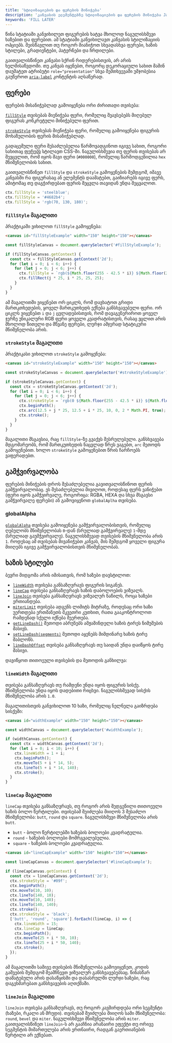 ```yaml
---
title: 'სტილიზაციების და ფერების მინიჭება'
description: 'კანვასის ელემენტებზე სტილიზაციების და ფერების მინიჭება JavaScript-ში'
keywords: 'FILL LATER'
---
```


წინა სტატიაში განვიხილეთ ფიგურების ხატვა მხოლოდ ნაგულისხმევი ხაზებით და ფერებით. ამ სტატიაში
განვიხილავთ კანვასის სტილიზაციის ოპციებს. შეისწავლით თუ როგორ მიანიჭოთ სხვადასხვა ფერები,
ხაზის სტილები, გრადიენტები, პატერნები და ჩრდილები.

გაითვალისწინეთ კანვასი სქრინ რიდერებისთვის, არ არის ხელმისაწვდომი. თუ კანვას იყენებთ, როგორც
დეკორაციული სახით მაშინ დაუმატეთ ატრიბუტი `role="presentation"` სხვა შემთხვევაში უმჯობესია
გაუწეროთ [`aria-label`](https://developer.mozilla.org/en-US/docs/Web/Accessibility/ARIA/Attributes/aria-label)
კონტენტის აღსაწერად.

## ფერები

ფერების მისანიჭებლად გამოიყენება ორი ძირითადი თვისება:

[`fillStyle`](https://developer.mozilla.org/en-US/docs/Web/API/CanvasRenderingContext2D/fillStyle) თვისებას
მიენიჭება ფერი, რომელიც შეავსებებს მიღებულ ფიგურას კონკრეტული მინიჭებული ფერით.

[`strokeStyle`](https://developer.mozilla.org/en-US/docs/Web/API/CanvasRenderingContext2D/strokeStyle) თვისებას
მიენიჭება ფერი, რომელიც გამოიყენება ფიგურის მოხაზულობის ფერის მისანიჭებლად.

გადაცემული ფერი შესაძლებელია წარმოვადგინოთ იგივე სახით, როგორი სახითაც
[ფერებს](https://developer.mozilla.org/en-US/docs/Web/CSS/color_value) სტილავთ CSS-ში. ნაგულისხმევია თუ ფერის
თვისებას არ შევცვლით, რომ იყოს შავი ფერი (`#000000`), რომელიც წარმოდგენილია `hex` მნიშვნელობის სახით.

გაითვალისწინეთ `fillStyle` და `strokeStyle` გამოყენების შემდგომ, იმავე კანვასში რა ფიგურასაც ან ელემენტს დაამატებთ,
გაიზიარებს იგივე ფერს, ამიტომაც თუ დაგჭირდებათ ფერის შეცვლა თავიდან უნდა შეცვალოთ.

```js
ctx.fillStyle = 'steelblue';
ctx.fillStyle = '#4682b4';
ctx.fillStyle = 'rgb(70, 130, 180)';
```

### `fillStyle` მაგალითი

პრაქტიკაში ვიხილოთ `fillStyle` გამოყენება:

```html
<canvas id="fillStyleExample" width="150" height="150"></canvas>
```

```js
const fillStyleCanvas = document.querySelector('#fillStyleExample');

if (fillStyleCanvas.getContext) {
  const ctx = fillStyleCanvas.getContext('2d');
  for (let i = 0; i < 6; i++) {
    for (let j = 0; j < 6; j++) {
      ctx.fillStyle = `rgb(${Math.floor(255 - 42.5 * i)} ${Math.floor(255 - 42.5 * j)} 0)`;
      ctx.fillRect(j * 25, i * 25, 25, 25);
    }
  }
}
```

ამ მაგალითში ვიყენებთ ორ ციკლს, რომ დავხატოთ გრიდი მართკთხედების, ყოველ მართკუთხედს ექნება განსხვავებული ფერი.
ორ ციკლს ვიყენებთ `i` და `j` ცვლადებისთვის, რომ დავაგენერიროთ ყოველ ჯერზე უნიკალური RGB ფერი ყოველი
კვადრატისთვის, რასაც ვცლით არის მხოლოდ წითელი და მწვანე ფერები, ლურჯი ამჯერად სტატიკური მნიშვნელობა არის.

### `strokeStyle` მაგალითი

პრაქტიკასი ვიხილოთ `strokeStyle` გამოყენება:

```html
<canvas id="strokeStyleExample" width="150" height="150"></canvas>
```

```js
const strokeStyleCanvas = document.querySelector('#strokeStyleExample');

if (strokeStyleCanvas.getContext) {
  const ctx = strokeStyleCanvas.getContext('2d');
  for (let i = 0; i < 6; i++) {
    for (let j = 0; j < 6; j++) {
      ctx.strokeStyle = `rgb(0 ${Math.floor(255 - 42.5 * i)} ${Math.floor(255 - 42.5 * j)})`;
      ctx.beginPath();
      ctx.arc(12.5 + j * 25, 12.5 + i * 25, 10, 0, 2 * Math.PI, true);
      ctx.stroke();
    }
  }
}
```

მაგალითი მსგავსია, რაც `fillStyle`-ზე გვაქვს შესრულებული. განსხვავება მდგომარეობს, რომ მართკუთხედის ნაცვლად
წრეს ვაგებთ, `arc` მეთოდს გამოყენებით. ხოლო `strokeStyle` გამოყენებით წრის ჩარჩოებს ვაფერადებთ.

## გამჭვირვალობა

ფერების მინიჭების დროს შესაძლებელია გავითვალისწინოთ ფერის გამჭვირვალობაც. ეს შესაძლებელია მივიღოთ, როდესაც ფერს ვანიჭებთ
(ფერი იყოს გამჭვირვალე, როგორიცა: RGBA, HEXA და სხვა მსგავსი გამჭვირვალე ფერები) ან გამოვიყენოთ `globalAplha` თვისება.

### globalAlpha

[`globalAlpha`](https://developer.mozilla.org/en-US/docs/Web/API/CanvasRenderingContext2D/globalAlpha) თვისება გამოიყენება
გამჭვირვალობისთვის, რომელიც ღებულობს მნიშვნელობას `0`-დან (სრულიად გამჭვირვალე) `1`-მდე (სრულიად გაუმჭვირვალე).
ნაგულისხმევად თვისების მნიშვნელობა არის `1`. როდესაც ამ თვისებას მივანიჭებთ კანვას, მის შემდგომ ყოველი ფიგურა მიიღებს
იგივე გამჭვირვალობისთვის მნიშვნელობას.

## ხაზის სტილები

ბევრი მიდგომა არის იმისათვის, რომ ხაზები დავსტილოთ:

- [`lineWidth`](https://developer.mozilla.org/en-US/docs/Web/API/CanvasRenderingContext2D/lineWidth) თვისება განსაზღვრავს
  ფიგურის სიგანეს.
- [`lineCap`](https://developer.mozilla.org/en-US/docs/Web/API/CanvasRenderingContext2D/lineCap) თვისება განსაზღვრავს
  ხაზის დაბოლოების ვიზუალს.
- [`lineJoin`](https://developer.mozilla.org/en-US/docs/Web/API/CanvasRenderingContext2D/lineJoin) თვისება განსაზღვრავს
  ვიზუალურ ნაწილს, როცა ხაზები ერთიანდება.
- [`miterLimit`](https://developer.mozilla.org/en-US/docs/Web/API/CanvasRenderingContext2D/miterLimit) თვისება
  ადგენს ლიმიტს მიტრაზე, როდესაც ორი ხაზი უერთდება ერთმანეთს მკვეთრი კუთხით, რათა გააკონტროლოთ
  რამდენად სქელი იქნება შეერთება.
- [`getLineDash()`](https://developer.mozilla.org/en-US/docs/Web/API/CanvasRenderingContext2D/getLineDash) მეთოდი აბრუნებს
  ამჟამინდელი ხაზის ტირეს ნიმუშების მასივს.
- [`setLineDash(segments)`](https://developer.mozilla.org/en-US/docs/Web/API/CanvasRenderingContext2D/setLineDash) მეთოდი
  აყენებს მიმდინარე ხაზის ტირე შაბლონს.
- [`lineDashOffset`](https://developer.mozilla.org/en-US/docs/Web/API/CanvasRenderingContext2D/lineDashOffset) თვისება
  განსაზღვრავს თუ საიდან უნდა დაიწყოს ტირე მასივი.

დავიწყოთ თითოეული თვისების და მეთოდის განხილვა:

### `lineWidth` მაგალითი

თვისება განსაზღვრავს თუ რამდენი უნდა იყოს ფიგურის სისქე. მნიშვნელობა უნდა იყოს დადებითი რიცხვი. ნაგულისხმევად სისქის
მნიშვნელობა არის `1.0`.

მაგალითისთვის განვიხილოთ 10 ხაზი, რომელიც ნელნელა გაიზრდება სისქეში:

```html
<canvas id="widthExample" width="150" height="150"></canvas>
```

```js
const widthCanvas = document.querySelector('#widthExample');

if (widthCanvas.getContext) {
  const ctx = widthCanvas.getContext('2d');
  for (let i = 0; i < 10; i++) {
    ctx.lineWidth = 1 + i;
    ctx.beginPath();
    ctx.moveTo(5 + i * 14, 5);
    ctx.lineTo(5 + i * 14, 140);
    ctx.stroke();
  }
}
```

### `lineCap` მაგალითი

`lineCap` თვისება განსაზღვრავს, თუ როგორ არის შედგენილი თითოეული ხაზის ბოლო წერტილები. თვისებამ შეიძლება მიიღოს
3 შესაძლო მნიშვნელობა: `butt`, `round` და `square`. ნაგულისხმევი მნიშვნელობა არის `butt`.

- `butt` - ბოლო წერტილებში ხაზების ბოლოები კვადრატულია.
- `round` - ხაზების ბოლოები მომრგვალებულია.
- `square` - ხაზების ბოლოები კვადრატულია.

```html
<canvas id="lineCapExample" width="150" height="150"></canvas>
```

```js
const lineCapCanvas = document.querySelector('#lineCapExample');

if (lineCapCanvas.getContext) {
  const ctx = lineCapCanvas.getContext('2d');
  ctx.strokeStyle = '#09f';
  ctx.beginPath();
  ctx.moveTo(10, 10);
  ctx.lineTo(140, 10);
  ctx.moveTo(10, 140);
  ctx.lineTo(140, 140);
  ctx.stroke();
  ctx.strokeStyle = 'black';
  ['butt', 'round', 'square'].forEach((lineCap, i) => {
    ctx.lineWidth = 15;
    ctx.lineCap = lineCap;
    ctx.beginPath();
    ctx.moveTo(25 + i * 50, 10);
    ctx.lineTo(25 + i * 50, 140);
    ctx.stroke();
  });
}
```

ამ მაგალითში სამივე თვისების მნიშვნელობა გამოვიყენეთ, კოდის გაშვების შემდგომ შეამჩნევთ ვიზუალურ
განსხვავებებსაც. წინასწარ დამატებული არის დასაწყისში და დასასრულში ლურჯი ხაზები, რაც დაგეხმარებათ
განსხვავების აღთქმაში.

### `lineJoin` მაგალითი

`lineJoin` თვისება განსაზღვრავს, თუ როგორ კავშირდდება ორი სეგმენტი (ხაზები, რკალი ან მრუდი).
თვისებამ შეიძლება მიიღოს სამი მნიშვნელობა: `round`, `bevel` და `miter`. ნაგულისხმევი მნიშვნელობა არის
`miter`. გაითვალისწინეთ `lineJoin`-ს არ გააჩნია არანაირი ეფექტი თუ ორივე სეგმენტის მიმართულება
არის ერთნაირი, რადგან გაერთიანების წერტილი არ ექნებათ.
